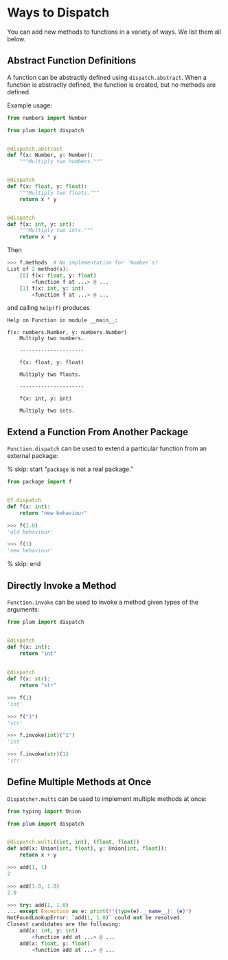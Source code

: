 # Ways to Dispatch

You can add new methods to functions in a variety of ways.
We list them all below.

## Abstract Function Definitions

A function can be abstractly defined using `dispatch.abstract`.
When a function is abstractly defined, the function is created, but no methods
are defined.

Example usage:

```python
from numbers import Number

from plum import dispatch


@dispatch.abstract
def f(x: Number, y: Number):
    """Multiply two numbers."""


@dispatch
def f(x: float, y: float):
    """Multiply two floats."""
    return x * y


@dispatch
def f(x: int, y: int):
    """Multiply two ints."""
    return x * y
```

Then

```python
>>> f.methods  # No implementation for `Number`s!
List of 2 method(s):
    [0] f(x: float, y: float)
        <function f at ...> @ ...
    [1] f(x: int, y: int)
        <function f at ...> @ ...
```

and calling `help(f)` produces

```
Help on Function in module __main__:

f(x: numbers.Number, y: numbers.Number)
    Multiply two numbers.

    ---------------------

    f(x: float, y: float)

    Multiply two floats.

    ---------------------

    f(x: int, y: int)

    Multiply two ints.
```

## Extend a Function From Another Package

`Function.dispatch` can be used to extend a particular function from an external
package:

% skip: start "`package` is not a real package."

```python
from package import f


@f.dispatch
def f(x: int):
    return "new behaviour"
```

```python
>>> f(1.0)
'old behaviour'

>>> f(1)
'new behaviour'
```

% skip: end

## Directly Invoke a Method

`Function.invoke` can be used to invoke a method given types of the arguments:

```python
from plum import dispatch


@dispatch
def f(x: int):
    return "int"
    
    
@dispatch
def f(x: str):
    return "str"
```

```python
>>> f(1)
'int'

>>> f("1")
'str'

>>> f.invoke(int)("1")
'int'

>>> f.invoke(str)(1)
'str'
```

## Define Multiple Methods at Once

`Dispatcher.multi` can be used to implement multiple methods at once:

```python
from typing import Union

from plum import dispatch


@dispatch.multi((int, int), (float, float))
def add(x: Union[int, float], y: Union[int, float]):
    return x + y
```

```python
>>> add(1, 1)
2

>>> add(1.0, 1.0)
2.0

>>> try: add(1, 1.0)
... except Exception as e: print(f"{type(e).__name__}: {e}")
NotFoundLookupError: `add(1, 1.0)` could not be resolved.
Closest candidates are the following:
    add(x: int, y: int)
        <function add at ...> @ ...
    add(x: float, y: float)
        <function add at ...> @ ...
```

